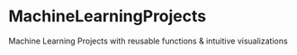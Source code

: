 # MachineLearningProjects
Machine Learning Projects with reusable functions &amp; intuitive visualizations
